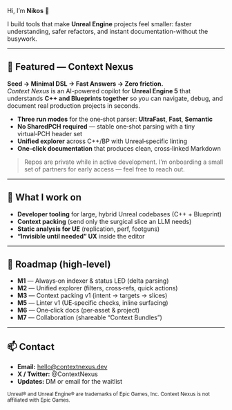 Hi, I’m **Nikos** 👋

I build tools that make **Unreal Engine** projects feel smaller: faster understanding, safer refactors, and instant documentation-without the busywork.

---

## 🚀 Featured — **Context Nexus**
**Seed → Minimal DSL → Fast Answers → Zero friction.**  
_Context Nexus_ is an AI-powered copilot for **Unreal Engine 5** that understands **C++ and Blueprints together** so you can navigate, debug, and document real production projects in seconds.

- **Three run modes** for the one‑shot parser: **UltraFast**, **Fast**, **Semantic**
- **No SharedPCH required** — stable one‑shot parsing with a tiny virtual‑PCH header set
- **Unified explorer** across C++/BP with Unreal‑specific linting
- **One‑click documentation** that produces clean, cross‑linked Markdown

> Repos are private while in active development. I’m onboarding a small set of partners for early access — feel free to reach out.

---

## 🧩 What I work on
- **Developer tooling** for large, hybrid Unreal codebases (C++ + Blueprint)
- **Context packing** (send only the surgical slice an LLM needs)
- **Static analysis for UE** (replication, perf, footguns)
- **“Invisible until needed” UX** inside the editor

---

## 📍 Roadmap (high‑level)
- **M1** — Always‑on indexer & status LED (delta parsing)  
- **M2** — Unified explorer (filters, cross‑refs, quick actions)  
- **M3** — Context packing v1 (intent → targets → slices)  
- **M5** — Linter v1 (UE‑specific checks, inline surfacing)  
- **M6** — One‑click docs (per‑asset & project)  
- **M7** — Collaboration (shareable “Context Bundles”)  

---

## 📫 Contact
- **Email:** hello@contextnexus.dev
- **X / Twitter:** @ContextNexus
- **Updates:** DM or email for the waitlist

<sub>Unreal® and Unreal Engine® are trademarks of Epic Games, Inc. Context Nexus is not affiliated with Epic Games.</sub>
